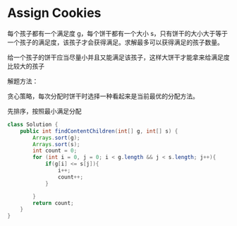 # Assign Cookies

每个孩子都有一个满足度 g，每个饼干都有一个大小 s，只有饼干的大小大于等于一个孩子的满足度，该孩子才会获得满足。求解最多可以获得满足的孩子数量。

给一个孩子的饼干应当尽量小并且又能满足该孩子，这样大饼干才能拿来给满足度比较大的孩子



解题方法：

贪心策略，每次分配时饼干时选择一种看起来是当前最优的分配方法。

先排序，按照最小满足分配

```java
class Solution {
    public int findContentChildren(int[] g, int[] s) {
        Arrays.sort(g);
        Arrays.sort(s);
        int count = 0;
        for (int i = 0, j = 0; i < g.length && j < s.length; j++){
            if(g[i] <= s[j]){
                i++;
                count++;
            }

        }
        return count;
    }
}
```

